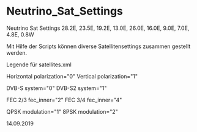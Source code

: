 # Neutrino_Sat_Settings

Neutrino Sat Settings 28.2E, 23.5E, 19.2E, 13.0E, 26.0E, 16.0E, 9.0E, 7.0E, 4.8E, 0.8W 

Mit Hilfe der Scripts können diverse Satellitensettings zusammen gestellt werden.

Legende für satellites.xml

Horizontal  polarization="0"
Vertical    polarization="1"

DVB-S       system="0"
DVB-S2      system="1"

FEC 2/3     fec_inner="2"
FEC 3/4     fec_inner="4"

QPSK        modulation="1"
8PSK        modulation="2"

14.09.2019


